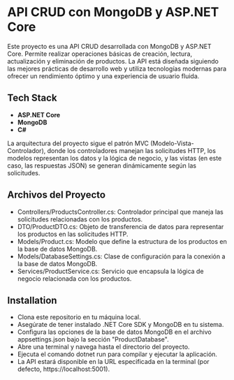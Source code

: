 
# API CRUD con MongoDB y ASP.NET Core

Este proyecto es una API CRUD desarrollada con MongoDB y ASP.NET Core. Permite realizar operaciones básicas de creación, lectura, actualización y eliminación de productos. La API está diseñada siguiendo las mejores prácticas de desarrollo web y utiliza tecnologías modernas para ofrecer un rendimiento óptimo y una experiencia de usuario fluida.
## Tech Stack

- **ASP.NET Core**
- **MongoDB**
- **C#**

La arquitectura del proyecto sigue el patrón MVC (Modelo-Vista-Controlador), donde los controladores manejan las solicitudes HTTP, los modelos representan los datos y la lógica de negocio, y las vistas (en este caso, las respuestas JSON) se generan dinámicamente según las solicitudes.


## Archivos del Proyecto

- Controllers/ProductsController.cs: Controlador principal que maneja las solicitudes relacionadas con los productos.
- DTO/ProductDTO.cs: Objeto de transferencia de datos para representar los productos en las solicitudes HTTP.
- Models/Product.cs: Modelo que define la estructura de los productos en la base de datos MongoDB.
- Models/DatabaseSettings.cs: Clase de configuración para la conexión a la base de datos MongoDB.
- Services/ProductService.cs: Servicio que encapsula la lógica de negocio relacionada con los productos.
## Installation

- Clona este repositorio en tu máquina local.
- Asegúrate de tener instalado .NET Core SDK y MongoDB en tu sistema.
- Configura las opciones de la base de datos MongoDB en el archivo appsettings.json bajo la sección "ProductDatabase".
- Abre una terminal y navega hasta el directorio del proyecto.
- Ejecuta el comando dotnet run para compilar y ejecutar la aplicación.
- La API estará disponible en la URL especificada en la terminal (por defecto, https://localhost:5001).
    

